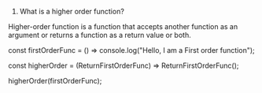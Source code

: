 1. What is a higher order function?

















Higher-order function is a function that accepts another function as an argument or returns a function as a return value or both.

const firstOrderFunc = () =>
  console.log("Hello, I am a First order function");

const higherOrder = (ReturnFirstOrderFunc) => ReturnFirstOrderFunc();

higherOrder(firstOrderFunc);

